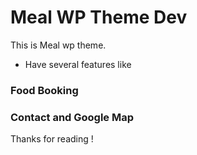 
Meal WP Theme Dev
===

This is Meal  wp theme.


* Have several features like 

### Food Booking 

### Contact and Google Map

Thanks for reading !
